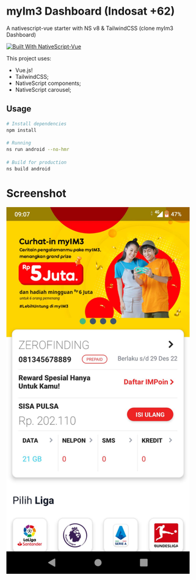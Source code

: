 # myIm3 Dashboard (Indosat +62)
A nativescript-vue starter with NS v8 & TailwindCSS (clone myIm3 Dashboard)

[![Built With NativeScript-Vue](https://img.shields.io/badge/built_with-nativescript--vue-42B883.svg)](https://nativescript-vue.org/#/)

This project uses:

- Vue.js!
- TailwindCSS;
- NativeScript components;
- NativeScript carousel;

## Usage

``` bash
# Install dependencies
npm install

# Running
ns run android --no-hmr

# Build for production
ns build android
```
# Screenshot
<img width="480" alt="java 8 and prio java 8  array review example" src="https://github.com/zerofinding/nativescript-vue-starter-tailwindcss-ns8-myim3/blob/main/Screenshot_myIm3.jpg">
